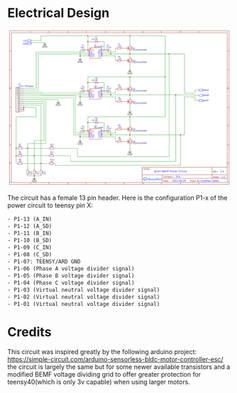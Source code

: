 # Electrical Design

![image](JK-SBLDC-SMT-REV2.4/Schematic_drone-smt-3-high-power_2022-06-06.png)

The circuit has a female 13 pin header. Here is the configuration P1-x of the power circuit to teensy pin X:

	- P1-13 (A_IN)
	- P1-12 (A_SD)
	- P1-11 (B_IN)
	- P1-10 (B_SD)
	- P1-09 (C_IN)
	- P1-08 (C_SD)
	- P1-07: TEENSY/ARD GND
	- P1-06 (Phase A voltage divider signal)
	- P1-05 (Phase B voltage divider signal)
	- P1-04 (Phase C voltage divider signal)
	- P1-03 (Virtual neutral voltage divider signal)
	- P1-02 (Virtual neutral voltage divider signal)
	- P1-01 (Virtual neutral voltage divider signal)

# Credits

This circuit was inspired greatly by the following arduino project: https://simple-circuit.com/arduino-sensorless-bldc-motor-controller-esc/
the circuit is largely the same but for some newer available transistors and a modified BEMF voltage dividing grid to offer greater protection for teensy40(which is only 3v capable) when using larger motors.